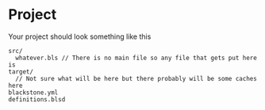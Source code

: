 # Project
Your project should look something like this
```
src/
  whatever.bls // There is no main file so any file that gets put here is 
target/
  // Not sure what will be here but there probably will be some caches here
blackstone.yml
definitions.blsd
```
